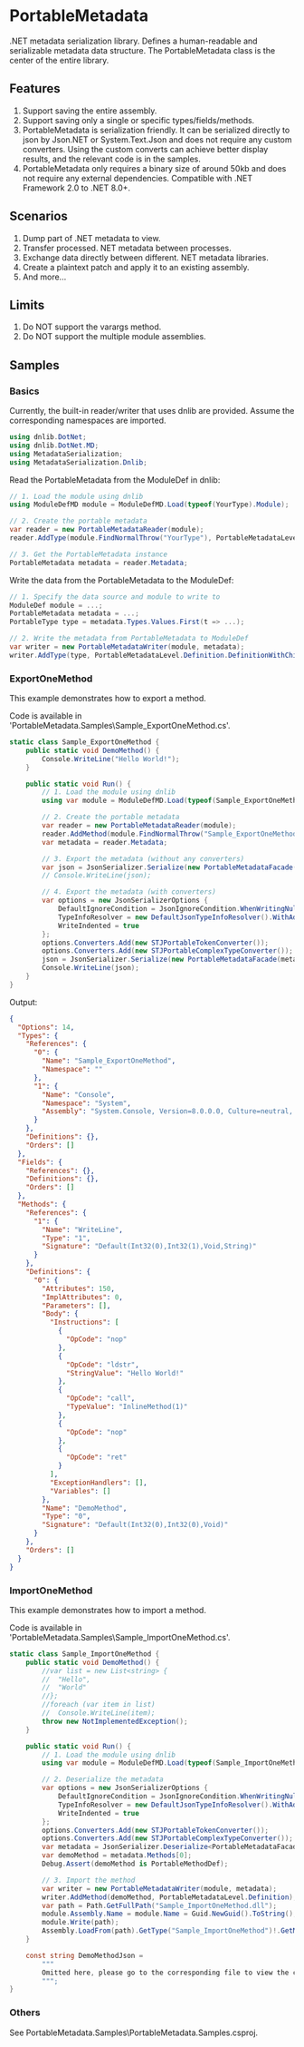 # PortableMetadata

.NET metadata serialization library. Defines a human-readable and serializable metadata data structure. The PortableMetadata class is the center of the entire library.

## Features

1. Support saving the entire assembly.
1. Support saving only a single or specific types/fields/methods.
1. PortableMetadata is serialization friendly. It can be serialized directly to json by Json.NET or System.Text.Json and does not require any custom converters. Using the custom converts can achieve better display results, and the relevant code is in the samples.
1. PortableMetadata only requires a binary size of around 50kb and does not require any external dependencies. Compatible with .NET Framework 2.0 to .NET 8.0+.

## Scenarios

1. Dump part of .NET metadata to view.
1. Transfer processed. NET metadata between processes.
1. Exchange data directly between different. NET metadata libraries.
1. Create a plaintext patch and apply it to an existing assembly.
1. And more...

## Limits

1. Do NOT support the varargs method.
1. Do NOT support the multiple module assemblies.

## Samples

### Basics

Currently, the built-in reader/writer that uses dnlib are provided. Assume the corresponding namespaces are imported.

```cs
using dnlib.DotNet;
using dnlib.DotNet.MD;
using MetadataSerialization;
using MetadataSerialization.Dnlib;
```

Read the PortableMetadata from the ModuleDef in dnlib:

```cs
// 1. Load the module using dnlib
using ModuleDefMD module = ModuleDefMD.Load(typeof(YourType).Module);

// 2. Create the portable metadata
var reader = new PortableMetadataReader(module);
reader.AddType(module.FindNormalThrow("YourType"), PortableMetadataLevel.DefinitionWithChildren);

// 3. Get the PortableMetadata instance
PortableMetadata metadata = reader.Metadata;
```

Write the data from the PortableMetadata to the ModuleDef:

```cs
// 1. Specify the data source and module to write to
ModuleDef module = ...;
PortableMetadata metadata = ...;
PortableType type = metadata.Types.Values.First(t => ...);

// 2. Write the metadata from PortableMetadata to ModuleDef
var writer = new PortableMetadataWriter(module, metadata);
writer.AddType(type, PortableMetadataLevel.Definition.DefinitionWithChildren);
```

### ExportOneMethod

This example demonstrates how to export a method.

Code is available in 'PortableMetadata.Samples\Sample_ExportOneMethod.cs'.

```cs
static class Sample_ExportOneMethod {
	public static void DemoMethod() {
		Console.WriteLine("Hello World!");
	}

	public static void Run() {
		// 1. Load the module using dnlib
		using var module = ModuleDefMD.Load(typeof(Sample_ExportOneMethod).Module);

		// 2. Create the portable metadata
		var reader = new PortableMetadataReader(module);
		reader.AddMethod(module.FindNormalThrow("Sample_ExportOneMethod").FindMethod("DemoMethod"), PortableMetadataLevel.Definition);
		var metadata = reader.Metadata;

		// 3. Export the metadata (without any converters)
		var json = JsonSerializer.Serialize(new PortableMetadataFacade(metadata), new JsonSerializerOptions { DefaultIgnoreCondition = JsonIgnoreCondition.WhenWritingNull });
		// Console.WriteLine(json);

		// 4. Export the metadata (with converters)
		var options = new JsonSerializerOptions {
			DefaultIgnoreCondition = JsonIgnoreCondition.WhenWritingNull,
			TypeInfoResolver = new DefaultJsonTypeInfoResolver().WithAddedModifier(STJPortableMetadataObjectPropertyRemover.RemoveObjectProperties),
			WriteIndented = true
		};
		options.Converters.Add(new STJPortableTokenConverter());
		options.Converters.Add(new STJPortableComplexTypeConverter());
		json = JsonSerializer.Serialize(new PortableMetadataFacade(metadata), options);
		Console.WriteLine(json);
	}
}
```

Output:

```json
{
  "Options": 14,
  "Types": {
    "References": {
      "0": {
        "Name": "Sample_ExportOneMethod",
        "Namespace": ""
      },
      "1": {
        "Name": "Console",
        "Namespace": "System",
        "Assembly": "System.Console, Version=8.0.0.0, Culture=neutral, PublicKeyToken=b03f5f7f11d50a3a"
      }
    },
    "Definitions": {},
    "Orders": []
  },
  "Fields": {
    "References": {},
    "Definitions": {},
    "Orders": []
  },
  "Methods": {
    "References": {
      "1": {
        "Name": "WriteLine",
        "Type": "1",
        "Signature": "Default(Int32(0),Int32(1),Void,String)"
      }
    },
    "Definitions": {
      "0": {
        "Attributes": 150,
        "ImplAttributes": 0,
        "Parameters": [],
        "Body": {
          "Instructions": [
            {
              "OpCode": "nop"
            },
            {
              "OpCode": "ldstr",
              "StringValue": "Hello World!"
            },
            {
              "OpCode": "call",
              "TypeValue": "InlineMethod(1)"
            },
            {
              "OpCode": "nop"
            },
            {
              "OpCode": "ret"
            }
          ],
          "ExceptionHandlers": [],
          "Variables": []
        },
        "Name": "DemoMethod",
        "Type": "0",
        "Signature": "Default(Int32(0),Int32(0),Void)"
      }
    },
    "Orders": []
  }
}
```

### ImportOneMethod

This example demonstrates how to import a method.

Code is available in 'PortableMetadata.Samples\Sample_ImportOneMethod.cs'.

```cs
static class Sample_ImportOneMethod {
	public static void DemoMethod() {
		//var list = new List<string> {
		//	"Hello",
		//	"World"
		//};
		//foreach (var item in list)
		//	Console.WriteLine(item);
		throw new NotImplementedException();
	}

	public static void Run() {
		// 1. Load the module using dnlib
		using var module = ModuleDefMD.Load(typeof(Sample_ImportOneMethod).Module);

		// 2. Deserialize the metadata
		var options = new JsonSerializerOptions {
			DefaultIgnoreCondition = JsonIgnoreCondition.WhenWritingNull,
			TypeInfoResolver = new DefaultJsonTypeInfoResolver().WithAddedModifier(STJPortableMetadataObjectPropertyRemover.RemoveObjectProperties),
			WriteIndented = true
		};
		options.Converters.Add(new STJPortableTokenConverter());
		options.Converters.Add(new STJPortableComplexTypeConverter());
		var metadata = JsonSerializer.Deserialize<PortableMetadataFacade>(DemoMethodJson, options)!.ToMetadata();
		var demoMethod = metadata.Methods[0];
		Debug.Assert(demoMethod is PortableMethodDef);

		// 3. Import the method
		var writer = new PortableMetadataWriter(module, metadata);
		writer.AddMethod(demoMethod, PortableMetadataLevel.Definition);
		var path = Path.GetFullPath("Sample_ImportOneMethod.dll");
		module.Assembly.Name = module.Name = Guid.NewGuid().ToString();
		module.Write(path);
		Assembly.LoadFrom(path).GetType("Sample_ImportOneMethod")!.GetMethod("DemoMethod")!.Invoke(null, null);
	}

	const string DemoMethodJson =
		"""
        Omitted here, please go to the corresponding file to view the complete content
		""";
}
```

### Others

See PortableMetadata.Samples\PortableMetadata.Samples.csproj.
